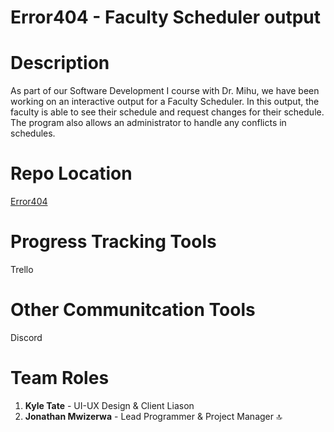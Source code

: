 # Error404 - Faculty Scheduler output

# Description
As part of our Software Development I course with Dr. Mihu, we have been working on an interactive output for a Faculty Scheduler. In this output, the faculty is able to see their schedule and request changes for their schedule. The program also allows an administrator to handle any conflicts in schedules.

# Repo Location
[Error404](https://github.com/GGC-SD/Error404)

# Progress Tracking Tools
Trello

# Other Communitcation Tools
Discord

# Team Roles
1. **Kyle Tate** - UI-UX Design & Client Liason
2. **Jonathan Mwizerwa** - Lead Programmer & Project Manager :top:
